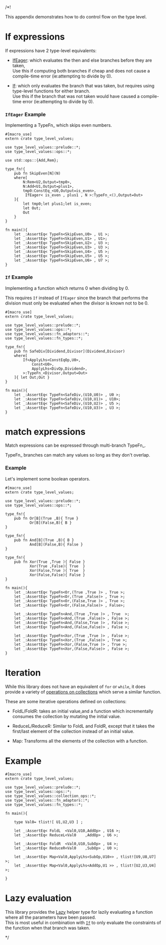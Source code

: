 /*!

This appendix demonstrates how to do control flow on the type level.

# If expressions

If expressions have 2 type-level equivalents:

- [IfEager](../../ops/control_flow/struct.IfEager.html):
    which evaluates the then and else branches before they are taken,
    <br>
    Use this if computing both branches if cheap and does not cause a compile-time error
    (ie:attempting to divide by 0).

- [If](../../ops/control_flow/struct.If.html):
    which only evaluates the branch that was taken,
    but requires using type-level functions for either branch.
    <br>
    Use this if the branch that was not taken would have caused a compile-time error
    (ie:attempting to divide by 0).

### `IfEager` Example

Implementing a TypeFn_ which skips even numbers.

```
#[macro_use]
extern crate type_level_values;

use type_level_values::prelude::*;
use type_level_values::ops::*;

use std::ops::{Add,Rem};

type_fn!{
    pub fn SkipEven[N](N)
    where[
        N:Rem<U2,Output=tmp0>,
        N:Add<U1,Output=plus1>,
        tmp0:ConstEq_<U0,Output=is_even>,
         IfEager< is_even , plus1 , N >:TypeFn_<(),Output=Out>
    ]{ 
        let tmp0;let plus1;let is_even;
        let Out;
        Out 
    }
}

fn main(){
    let _:AssertEq< TypeFn<SkipEven,U0> , U1 >;
    let _:AssertEq< TypeFn<SkipEven,U1> , U1>;
    let _:AssertEq< TypeFn<SkipEven,U2> , U3 >;
    let _:AssertEq< TypeFn<SkipEven,U3> , U3 >;
    let _:AssertEq< TypeFn<SkipEven,U4> , U5 >;
    let _:AssertEq< TypeFn<SkipEven,U5> , U5 >;
    let _:AssertEq< TypeFn<SkipEven,U6> , U7 >;
}

```

### `If` Example

Implementing a function which returns 0 when dividing by 0.

This requires `If` instead of `ÌfEager` since the branch that performs the division must only 
be evaluated when the divisor is known not to be 0.

```
#[macro_use]
extern crate type_level_values;

use type_level_values::prelude::*;
use type_level_values::ops::*;
use type_level_values::fn_adaptors::*;
use type_level_values::fn_types::*;

type_fn!{
    pub fn SafeDiv[Dividend,Divisor](Dividend,Divisor)
    where[
        If<ApplyLhs<ConstEqOp,U0>,
            Const<U0>,
            ApplyLhs<DivOp,Dividend>,
        >:TypeFn_<Divisor,Output=Out>
    ]{ let Out;Out }
}

fn main(){
    let _:AssertEq< TypeFn<SafeDiv,(U10,U0)> , U0 >;
    let _:AssertEq< TypeFn<SafeDiv,(U10,U1)> , U10>;
    let _:AssertEq< TypeFn<SafeDiv,(U10,U2)> , U5 >;
    let _:AssertEq< TypeFn<SafeDiv,(U10,U3)> , U3 >;
}

```


# match expressions

Match expressions can be expressed through multi-branch TypeFn_.

TypeFn_ branches can match any values so long as they don't overlap.

### Example 

Let's implement some boolean operators.

```
#[macro_use]
extern crate type_level_values;
 
use type_level_values::prelude::*;
use type_level_values::ops::*;

type_fn!{
    pub fn Or[B](True ,B){ True }
           Or[B](False,B){ B }
}

type_fn!{
    pub fn And[B](True ,B){ B }
           And[B](False,B){ False }
}

type_fn!{
    pub fn Xor(True ,True ){ False }
           Xor(True ,False){ True  }
           Xor(False,True ){ True  }
           Xor(False,False){ False }
}

fn main(){
    let _:AssertEq< TypeFn<Or,(True ,True )> , True >;
    let _:AssertEq< TypeFn<Or,(True ,False)> , True >;
    let _:AssertEq< TypeFn<Or,(False,True )> , True >;
    let _:AssertEq< TypeFn<Or,(False,False)> , False>;
    
    let _:AssertEq< TypeFn<And,(True ,True )> , True  >;
    let _:AssertEq< TypeFn<And,(True ,False)> , False >;
    let _:AssertEq< TypeFn<And,(False,True )> , False >;
    let _:AssertEq< TypeFn<And,(False,False)> , False >;

    let _:AssertEq< TypeFn<Xor,(True ,True )> , False >;
    let _:AssertEq< TypeFn<Xor,(True ,False)> , True >;
    let _:AssertEq< TypeFn<Xor,(False,True )> , True >;
    let _:AssertEq< TypeFn<Xor,(False,False)> , False >;
}

```

# Iteration

While this library does not have an equivalent of `for` or `while`,
it does provide a variety of [operations on collections](../../collection_ops/index.html)
which serve a similar function.

These are some iterative operations defined on collections:

- FoldL/FoldR: 
    takes an initial value,and a function which incrementally consumes the collection 
    by mutating the initial value.

- ReduceL/ReduceR: 
    Similar to FoldL and FoldR,
    except that it takes the first/last element of the collection instead of an initial value.

- Map:
    Transforms all the elements of the collection with a function.

# Example 

```
#[macro_use]
extern crate type_level_values;
 
use type_level_values::prelude::*;
use type_level_values::ops::*;
use type_level_values::collection_ops::*;
use type_level_values::fn_adaptors::*;
use type_level_values::fn_types::*;

fn main(){

    type Val0= tlist![ U1,U2,U3 ] ;

    let _:AssertEq< FoldL  <Val0,U10,AddOp> , U16 >;
    let _:AssertEq< ReduceL<Val0    ,AddOp> , U6 >;
    
    let _:AssertEq< FoldR  <Val0,U10,SubOp> , U4 >;
    let _:AssertEq< ReduceR<Val0    ,SubOp> , U0 >;

    let _:AssertEq< Map<Val0,ApplyLhs<SubOp,U10>> , tlist![U9,U8,U7] >;
    let _:AssertEq< Map<Val0,ApplyLhs<AddOp,U1 >> , tlist![U2,U3,U4] >;
    
}

```


# Lazy evaluation

This library provides the [Lazy](../../ops/control_flow/struct.Lazy.html) 
helper type for lazily evaluating a function where all the parameters have been passed.
<br>
This is most useful in combination with 
[`If`](../../ops/control_flow/struct.If.html) to only evaluate the constraints of 
the function when that branch was taken.









*/